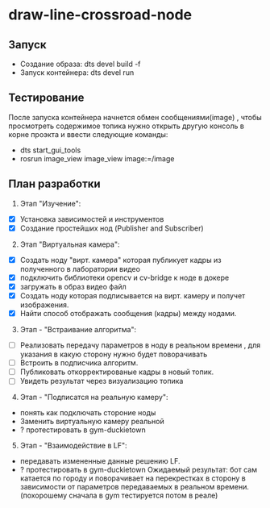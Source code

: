 # draw-line-crossroad-node

## Запуск
- Создание образа: dts devel build -f
- Запуск контейнера: dts devel run

## Тестирование 
После запуска контейнера начнется обмен сообщениями(image) , чтобы просмотреть содержимое топика нужно открыть другую консоль в корне проэкта и ввести следующие команды:
- dts start_gui_tools
- rosrun image_view image_view image:=/image

## План разработки
1. Этап "Изучение":
  - [x] Установка зависимостей и инструментов 
  - [x] Создание простейших нод (Publisher and Subscriber) 
  
2. Этап "Виртуальная камера":
  - [x] Создать ноду "вирт. камера" которая публикует кадры из полученного в лаборатории видео 
  - [x] подключить библиотеки opencv и cv-bridge к ноде в докере 
  - [x] загружать в образ видео файл 
  - [x] Создать ноду которая подписывается на вирт. камеру и получет изображения. 
  - [x] Найти способ отображать сообщения (кадры) между нодами. 

3. Этап - "Встраивание алгоритма":
  - [ ] Реализовать передачу параметров в ноду в реальном времени , для указания в какую сторону нужно будет поворачивать
  - [ ] Встроить в подписчика алгоритм.
  - [ ] Публиковать откорректированые кадры в новый топик.
  - [ ] Увидеть результат через визуализацию топика 

4. Этап - "Подписатся на реальную камеру":
  - понять как подключать стороние ноды
  - Заменить виртуальную камеру реальной
  - ? протестировать в gym-duckietown

5. Этап - "Взаимодействие в LF":
- передавать измененные данные решению LF.
- ? протестировать в gym-duckietown
Ожидаемый результат: бот сам катается по городу и поворачивает на перекрестках в сторону в зависимости от параметров передаваемых в реальном времени. (похорошему сначала в gym тестируется потом в реале)
